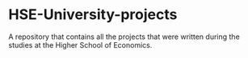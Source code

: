 # HSE-University-projects
A repository that contains all the projects that were written during the studies at the Higher School of Economics.